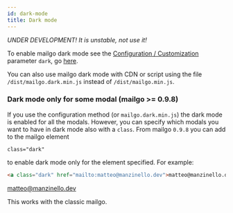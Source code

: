 ```yaml
---
id: dark-mode
title: Dark mode
---
```


_UNDER DEVELOPMENT! It is unstable, not use it!_

To enable mailgo dark mode see the [Configuration / Customization](/docs/configuration) parameter `dark`, go [here](/docs/configuration#dark).

You can also use mailgo dark mode with CDN or script using the file `/dist/mailgo.dark.min.js` instead of `/dist/mailgo.min.js`.

### Dark mode only for some modal (mailgo >= 0.9.8)

If you use the configuration method (or `mailgo.dark.min.js`) the dark mode is enabled for all the modals. However, you can specify which modals you want to have in dark mode also with a `class`. From mailgo `0.9.8` you can add to the mailgo element

```
class="dark"
```

to enable dark mode only for the element specified. For example:

```html
<a class="dark" href="mailto:matteo@manzinello.dev">matteo@manzinello.dev</a>
```

<a class="dark" href="mailto:matteo@manzinello.dev">matteo@manzinello.dev</a>

This works with the classic mailgo.
